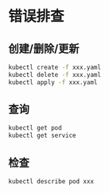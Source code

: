 # 错误排查

## 创建/删除/更新

```bash
kubectl create -f xxx.yaml
kubectl delete -f xxx.yaml
kubectl apply -f xxx.yaml
```

## 查询

```bash
kubectl get pod
kubectl get service
```

## 检查

```bash
kubectl describe pod xxx
```
